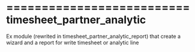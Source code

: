 ==========================
timesheet_partner_analytic
==========================

Ex module (rewrited in timesheet_partner_analytic_report) that create a 
wizard and a report for write timesheet or analytic line
